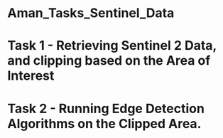 # Aman_Tasks_Sentinel_Data

# Task 1 - Retrieving Sentinel 2 Data, and clipping based on the Area of Interest
# Task 2 - Running Edge Detection Algorithms on the Clipped Area. 
